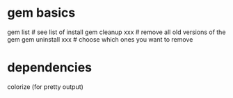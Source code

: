 # gem basics


gem list           # see list of install
gem cleanup xxx    # remove all old versions of the gem
gem uninstall xxx  # choose which ones you want to remove


# dependencies

colorize (for pretty output)
